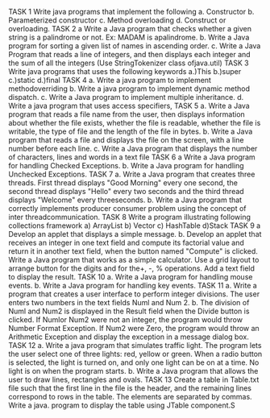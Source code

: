TASK 1
Write java programs that implement the following
a. Constructor
b. Parameterized constructor
c. Method overloading
d. Construct or overloading.
TASK 2
a Write a Java program that checks whether a given string is a palindrome or not. Ex: MADAM is apalindrome.
b. Write a Java program for sorting a given list of names in ascending order.
c. Write a Java Program that reads a line of integers, and then displays each integer and the sum of all the integers (Use StringTokenizer class ofjava.util)
TASK 3
Write java programs that uses the following keywords
a.)This b.)super c.)static d.)final
TASK 4
a. Write a java program to implement methodoverriding
b. Write a java program to implement dynamic method dispatch.
c. Write a Java program to implement multiple inheritance. 
d. Write a java program that uses access specifiers,
TASK 5
a. Write a Java program that reads a file name from the user, then displays information about whether the file exists, whether the file is readable, whether the file is writable, the type of file and the length of the file in bytes. b. Write a Java program that reads a file and displays the file on the screen, with a line number before each line.
c. Write a Java program that displays the number of characters, lines and words in a text file
TASK 6
a Write a Java program for handling Checked Exceptions. 
b. Write a Java program for handling Unchecked Exceptions.
TASK 7
a. Write a Java program that creates three threads. First thread displays "Good Morning" every one second, the second thread displays "Hello" every two seconds and the third thread displays "Welcome" every threeseconds.
b. Write a Java program that correctly implements producer consumer problem using the concept of inter threadcommunication.
TASK 8 
Write a program illustrating following collections framework
a) ArrayList b) Vector c) HashTable d)Stack
TASK 9
a Develop an applet that displays a simple message.
b. Develop an applet that receives an integer in one text field and compute its factorial value and return it in another text field, when the button named "Compute" is clicked.
Write a Java program that works as a simple calculator. Use a grid layout to arrange button for the digits and for the+, -, % operations. Add a text field to display the result.
TASK 10
a. Write a Java program for handling mouse events. 
b. Write a Java program for handling key events.
TASK 11
a. Write a program that creates a user interface to perform integer divisions. The user enters two numbers in the text fields Numl and Num 2. 
b. The division of Numl and Num2 is displayed in the Result field when the Divide button is clicked. If Numlor Num2 were not an integer, the program would throw Number Format Exception. If Num2 were Zero, the program would throw an Arithmetic Exception and display the exception in a message dialog box.
TASK 12
a. Write a java program that simulates traffic light. The program lets the user select one of three lights: red, yellow or green. When a radio button is selected, the light is turned on, and only one light can be on at a time. No light is on when the program starts. 
b. Write a Java program that allows the user to draw lines, rectangles and ovals.
TASK 13
Create a table in Table.txt file such that the first line in the file is the header, and the remaining lines correspond to rows in the table. The elements are separated by commas. Write a java. program to display the table using JTable component.S
